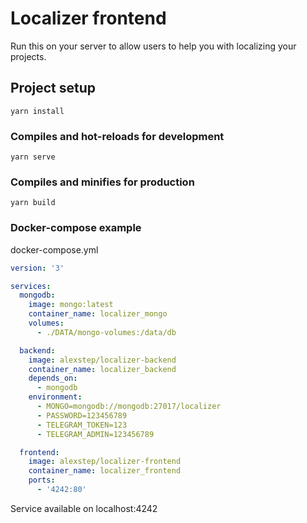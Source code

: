 # Localizer frontend

Run this on your server to allow users to help you with localizing your projects.

## Project setup

```
yarn install
```

### Compiles and hot-reloads for development

```
yarn serve
```

### Compiles and minifies for production

```
yarn build
```

### Docker-compose example

docker-compose.yml

```yaml
version: '3'

services:
  mongodb:
    image: mongo:latest
    container_name: localizer_mongo
    volumes:
      - ./DATA/mongo-volumes:/data/db

  backend:
    image: alexstep/localizer-backend
    container_name: localizer_backend
    depends_on:
      - mongodb
    environment:
      - MONGO=mongodb://mongodb:27017/localizer
      - PASSWORD=123456789
      - TELEGRAM_TOKEN=123
      - TELEGRAM_ADMIN=123456789

  frontend:
    image: alexstep/localizer-frontend
    container_name: localizer_frontend
    ports:
      - '4242:80'
```

Service available on localhost:4242
